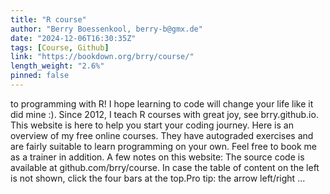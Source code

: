 ```yaml
---
title: "R course"
author: "Berry Boessenkool, berry-b@gmx.de"
date: "2024-12-06T16:30:35Z"
tags: [Course, Github]
link: "https://bookdown.org/brry/course/"
length_weight: "2.6%"
pinned: false
---
```


to programming with R! I hope learning to code will change your life like it did mine :). Since 2012, I teach R courses with great joy, see brry.github.io. This website is here to help you start your coding journey. Here is an overview of my free online courses. They have autograded exercises and are fairly suitable to learn programming on your own. Feel free to book me as a trainer in addition. A few notes on this website: The source code is available at github.com/brry/course. In case the table of content on the left is not shown, click the four bars at the top.Pro tip: the arrow left/right  ...
